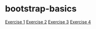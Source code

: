 # bootstrap-basics
[Exercise 1](https://patricklibert.github.io/bootstrap-basics/exercise-1.html)
[Exercise 2](https://patricklibert.github.io/bootstrap-basics/exercise-2.html)
[Exercise 3](https://patricklibert.github.io/bootstrap-basics/exercise-3.html)
[Exercise 4](https://patricklibert.github.io/bootstrap-basics/exercise-4.html)

